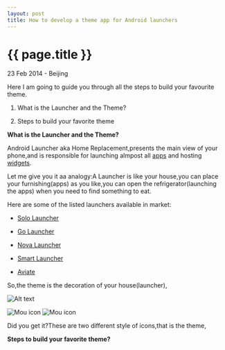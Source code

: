 ```yaml
---
layout: post
title: How to develop a theme app for Android launchers
---
```


{{ page.title }}
================

<p class="meta">23 Feb 2014 - Beijing</p>

Here I am going to guide you through all the steps to build your favourite theme.


1. What is the Launcher and the Theme?

2. Steps to build your favorite theme


__What is the Launcher and the Theme?__

Android Launcher aka Home Replacement,presents the main view of your phone,and is responsible for launching almpost all [apps](http://en.wikipedia.org/wiki/Mobile_apps) and hosting [widgets](http://en.wikipedia.org/wiki/Software_widget).

Let me give you it aa analogy:A Launcher is like your house,you can place your furnishing(apps) as you like,you can open the refrigerator(launching the apps) when you need to find something to eat.

Here are some of the listed launchers available in market:

* [Solo Launcher](https://play.google.com/store/apps/details?id=home.solo.launcher.free)

* [Go Launcher](https://play.google.com/store/apps/details?id=com.gau.go.launcherex
)

* [Nova Launcher](https://play.google.com/store/apps/details?id=com.teslacoilsw.launcher)

* [Smart Launcher](https://play.google.com/store/apps/details?id=ginlemon.flowerfree)

* [Aviate](https://play.google.com/store/apps/details?id=ginlemon.flowerfree)

So,the theme is the decoration of your house(launcher),

![Alt text](/images/house.png)

![Mou icon](https://lh6.ggpht.com/l8rup8brAtymf7WF0jjBi7B6dWrieHf6ydLPxfByZS0RbIiHLjKd0D7nqMPlvsBT4cs=h300-rw)
![Mou icon](https://lh6.ggpht.com/hM2uEFNUkWUwzd3kTpGCsSrDDqecfSnLg1d-AlXr4tthqjYLcUFLJZ4UELYBvMJc9mM=h300-rw)

Did you get it?These are two different style of icons,that is the theme,



__Steps to build your favorite theme?__

